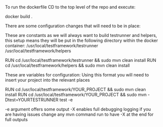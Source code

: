 To run the dockerfile CD to the top level of the repo and execute:
 
docker build . 

There are some configuration changes that will need to be in place:

These are constants as we will always want to build testrunner and helpers,
this setup means they will be put in the  following directory within the docker container:
 /usr/local/testframework/testrunner 
 /usr/local/testframework/helpers 
 
RUN cd /usr/local/testframework/testrunner && sudo mvn clean install
RUN cd /usr/local/testframework/helpers && sudo mvn clean install


These are variables for configuration:
Using this format you will need to insert your project into the relevant places 

RUN cd /usr/local/testframework/YOUR_PROJECT && sudo mvn clean install
RUN cd /usr/local/testframework/YOUR_PROJECT && sudo mvn -Dtest=YOURTESTRUNNER test -e


-e argument offers some output
-X enables full debugging logging if you are having issues change any mvn command run to have -X at the end for full 
outputs